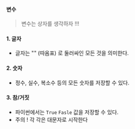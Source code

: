 #### 변수

> 변수는 상자를 생각하자 !!!

#### 1. 글자

- 글자는 "" (따옴표) 로 둘러싸인 모든 것을 의미한다.

#### 2. 숫자

- 정수, 실수, 복소수 등의 모든 숫자를 저장할 수 있다.

#### 3. 참/거짓

- 파이썬에서는  ` True `  `Fasle` 값을 저장할 수 있다.
- 주의 ! 각 각은 대문자로 시작한다